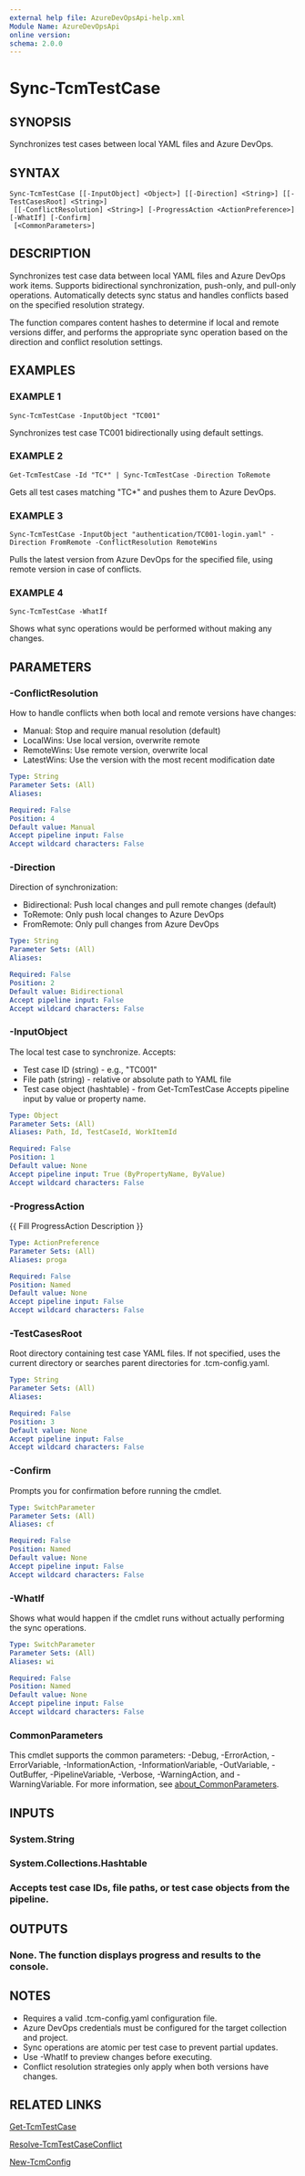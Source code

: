 ```yaml
---
external help file: AzureDevOpsApi-help.xml
Module Name: AzureDevOpsApi
online version:
schema: 2.0.0
---
```


# Sync-TcmTestCase

## SYNOPSIS
Synchronizes test cases between local YAML files and Azure DevOps.

## SYNTAX

```
Sync-TcmTestCase [[-InputObject] <Object>] [[-Direction] <String>] [[-TestCasesRoot] <String>]
 [[-ConflictResolution] <String>] [-ProgressAction <ActionPreference>] [-WhatIf] [-Confirm]
 [<CommonParameters>]
```

## DESCRIPTION
Synchronizes test case data between local YAML files and Azure DevOps work items.
Supports bidirectional synchronization, push-only, and pull-only operations.
Automatically detects sync status and handles conflicts based on the specified resolution strategy.

The function compares content hashes to determine if local and remote versions differ,
and performs the appropriate sync operation based on the direction and conflict resolution settings.

## EXAMPLES

### EXAMPLE 1
```
Sync-TcmTestCase -InputObject "TC001"
```

Synchronizes test case TC001 bidirectionally using default settings.

### EXAMPLE 2
```
Get-TcmTestCase -Id "TC*" | Sync-TcmTestCase -Direction ToRemote
```

Gets all test cases matching "TC*" and pushes them to Azure DevOps.

### EXAMPLE 3
```
Sync-TcmTestCase -InputObject "authentication/TC001-login.yaml" -Direction FromRemote -ConflictResolution RemoteWins
```

Pulls the latest version from Azure DevOps for the specified file, using remote version in case of conflicts.

### EXAMPLE 4
```
Sync-TcmTestCase -WhatIf
```

Shows what sync operations would be performed without making any changes.

## PARAMETERS

### -ConflictResolution
How to handle conflicts when both local and remote versions have changes:
- Manual: Stop and require manual resolution (default)
- LocalWins: Use local version, overwrite remote
- RemoteWins: Use remote version, overwrite local
- LatestWins: Use the version with the most recent modification date

```yaml
Type: String
Parameter Sets: (All)
Aliases:

Required: False
Position: 4
Default value: Manual
Accept pipeline input: False
Accept wildcard characters: False
```

### -Direction
Direction of synchronization:
- Bidirectional: Push local changes and pull remote changes (default)
- ToRemote: Only push local changes to Azure DevOps
- FromRemote: Only pull changes from Azure DevOps

```yaml
Type: String
Parameter Sets: (All)
Aliases:

Required: False
Position: 2
Default value: Bidirectional
Accept pipeline input: False
Accept wildcard characters: False
```

### -InputObject
The local test case to synchronize.
Accepts:
- Test case ID (string) - e.g., "TC001"
- File path (string) - relative or absolute path to YAML file
- Test case object (hashtable) - from Get-TcmTestCase
Accepts pipeline input by value or property name.

```yaml
Type: Object
Parameter Sets: (All)
Aliases: Path, Id, TestCaseId, WorkItemId

Required: False
Position: 1
Default value: None
Accept pipeline input: True (ByPropertyName, ByValue)
Accept wildcard characters: False
```

### -ProgressAction
{{ Fill ProgressAction Description }}

```yaml
Type: ActionPreference
Parameter Sets: (All)
Aliases: proga

Required: False
Position: Named
Default value: None
Accept pipeline input: False
Accept wildcard characters: False
```

### -TestCasesRoot
Root directory containing test case YAML files.
If not specified, uses the current directory or searches parent directories for .tcm-config.yaml.

```yaml
Type: String
Parameter Sets: (All)
Aliases:

Required: False
Position: 3
Default value: None
Accept pipeline input: False
Accept wildcard characters: False
```

### -Confirm
Prompts you for confirmation before running the cmdlet.

```yaml
Type: SwitchParameter
Parameter Sets: (All)
Aliases: cf

Required: False
Position: Named
Default value: None
Accept pipeline input: False
Accept wildcard characters: False
```

### -WhatIf
Shows what would happen if the cmdlet runs without actually performing the sync operations.

```yaml
Type: SwitchParameter
Parameter Sets: (All)
Aliases: wi

Required: False
Position: Named
Default value: None
Accept pipeline input: False
Accept wildcard characters: False
```

### CommonParameters
This cmdlet supports the common parameters: -Debug, -ErrorAction, -ErrorVariable, -InformationAction, -InformationVariable, -OutVariable, -OutBuffer, -PipelineVariable, -Verbose, -WarningAction, and -WarningVariable. For more information, see [about_CommonParameters](http://go.microsoft.com/fwlink/?LinkID=113216).

## INPUTS

### System.String
### System.Collections.Hashtable
### Accepts test case IDs, file paths, or test case objects from the pipeline.
## OUTPUTS

### None. The function displays progress and results to the console.
## NOTES
- Requires a valid .tcm-config.yaml configuration file.
- Azure DevOps credentials must be configured for the target collection and project.
- Sync operations are atomic per test case to prevent partial updates.
- Use -WhatIf to preview changes before executing.
- Conflict resolution strategies only apply when both versions have changes.

## RELATED LINKS

[Get-TcmTestCase]()

[Resolve-TcmTestCaseConflict]()

[New-TcmConfig]()


